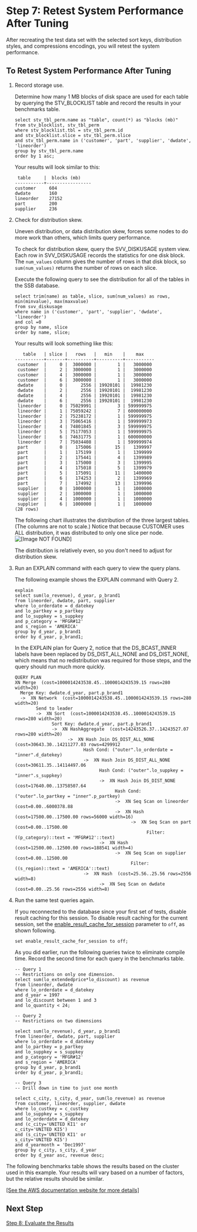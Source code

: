 # Step 7: Retest System Performance After Tuning<a name="tutorial-tuning-tables-retest"></a>

After recreating the test data set with the selected sort keys, distribution styles, and compressions encodings, you will retest the system performance\.

## To Retest System Performance After Tuning<a name="tutorial-tuning-tables-to-retest"></a>

1. Record storage use\.

   Determine how many 1 MB blocks of disk space are used for each table by querying the STV\_BLOCKLIST table and record the results in your benchmarks table\. 

   ```
   select stv_tbl_perm.name as "table", count(*) as "blocks (mb)"
   from stv_blocklist, stv_tbl_perm
   where stv_blocklist.tbl = stv_tbl_perm.id
   and stv_blocklist.slice = stv_tbl_perm.slice
   and stv_tbl_perm.name in ('customer', 'part', 'supplier', 'dwdate', 'lineorder')
   group by stv_tbl_perm.name
   order by 1 asc;
   ```

   Your results will look similar to this:

   ```
    table     |  blocks (mb)
   -----------+-----------------
   customer    	604
   dwdate      	160
   lineorder   	27152
   part        	200
   supplier    	236
   ```

1. Check for distribution skew\.

   Uneven distribution, or data distribution skew, forces some nodes to do more work than others, which limits query performance\. 

   To check for distribution skew, query the SVV\_DISKUSAGE system view\. Each row in SVV\_DISKUSAGE records the statistics for one disk block\. The `num_values` column gives the number of rows in that disk block, so `sum(num_values)` returns the number of rows on each slice\. 

   Execute the following query to see the distribution for all of the tables in the SSB database\. 

   ```
   select trim(name) as table, slice, sum(num_values) as rows, min(minvalue), max(maxvalue)
   from svv_diskusage
   where name in ('customer', 'part', 'supplier', 'dwdate', 'lineorder') 
   and col =0
   group by name, slice
   order by name, slice;
   ```

   Your results will look something like this:

   ```
      table   | slice |   rows   |   min    |    max
   -----------+-------+----------+----------+-----------
    customer  |     0 |  3000000 |        1 |   3000000
    customer  |     2 |  3000000 |        1 |   3000000
    customer  |     4 |  3000000 |        1 |   3000000
    customer  |     6 |  3000000 |        1 |   3000000
    dwdate    |     0 |     2556 | 19920101 |  19981230
    dwdate    |     2 |     2556 | 19920101 |  19981230
    dwdate    |     4 |     2556 | 19920101 |  19981230
    dwdate    |     6 |     2556 | 19920101 |  19981230
    lineorder |     0 | 75029991 |        3 | 599999975
    lineorder |     1 | 75059242 |        7 | 600000000
    lineorder |     2 | 75238172 |        1 | 599999975
    lineorder |     3 | 75065416 |        1 | 599999973
    lineorder |     4 | 74801845 |        3 | 599999975
    lineorder |     5 | 75177053 |        1 | 599999975
    lineorder |     6 | 74631775 |        1 | 600000000
    lineorder |     7 | 75034408 |        1 | 599999974
    part      |     0 |   175006 |       15 |   1399997
    part      |     1 |   175199 |        1 |   1399999
    part      |     2 |   175441 |        4 |   1399989
    part      |     3 |   175000 |        3 |   1399995
    part      |     4 |   175018 |        5 |   1399979
    part      |     5 |   175091 |       11 |   1400000
    part      |     6 |   174253 |        2 |   1399969
    part      |     7 |   174992 |       13 |   1399996
    supplier  |     0 |  1000000 |        1 |   1000000
    supplier  |     2 |  1000000 |        1 |   1000000
    supplier  |     4 |  1000000 |        1 |   1000000
    supplier  |     6 |  1000000 |        1 |   1000000
   (28 rows)
   ```

   The following chart illustrates the distribution of the three largest tables\. \(The columns are not to scale\.\) Notice that because CUSTOMER uses ALL distribution, it was distributed to only one slice per node\.  
![\[Image NOT FOUND\]](http://docs.aws.amazon.com/redshift/latest/dg/images/tutorial-optimize-tables-compression-chart.png)

   The distribution is relatively even, so you don't need to adjust for distribution skew\.

1. Run an EXPLAIN command with each query to view the query plans\.

   The following example shows the EXPLAIN command with Query 2\.

   ```
   explain
   select sum(lo_revenue), d_year, p_brand1
   from lineorder, dwdate, part, supplier
   where lo_orderdate = d_datekey
   and lo_partkey = p_partkey
   and lo_suppkey = s_suppkey
   and p_category = 'MFGR#12'
   and s_region = 'AMERICA'
   group by d_year, p_brand1
   order by d_year, p_brand1;
   ```

   In the EXPLAIN plan for Query 2, notice that the DS\_BCAST\_INNER labels have been replaced by DS\_DIST\_ALL\_NONE and DS\_DIST\_NONE, which means that no redistribution was required for those steps, and the query should run much more quickly\. 

   ```
   QUERY PLAN
   XN Merge  (cost=1000014243538.45..1000014243539.15 rows=280 width=20)
     Merge Key: dwdate.d_year, part.p_brand1
     ->  XN Network  (cost=1000014243538.45..1000014243539.15 rows=280 width=20)
           Send to leader
           ->  XN Sort  (cost=1000014243538.45..1000014243539.15 rows=280 width=20)
                 Sort Key: dwdate.d_year, part.p_brand1
                 ->  XN HashAggregate  (cost=14243526.37..14243527.07 rows=280 width=20)
                       ->  XN Hash Join DS_DIST_ALL_NONE  (cost=30643.30..14211277.03 rows=4299912 
                             Hash Cond: ("outer".lo_orderdate = "inner".d_datekey)
                             ->  XN Hash Join DS_DIST_ALL_NONE  (cost=30611.35..14114497.06 
                                   Hash Cond: ("outer".lo_suppkey = "inner".s_suppkey)
                                   ->  XN Hash Join DS_DIST_NONE  (cost=17640.00..13758507.64 
                                         Hash Cond: ("outer".lo_partkey = "inner".p_partkey)
                                         ->  XN Seq Scan on lineorder  (cost=0.00..6000378.88 
                                         ->  XN Hash  (cost=17500.00..17500.00 rows=56000 width=16)
                                               ->  XN Seq Scan on part  (cost=0.00..17500.00 
                                                     Filter: ((p_category)::text = 'MFGR#12'::text)
                                   ->  XN Hash  (cost=12500.00..12500.00 rows=188541 width=4)
                                         ->  XN Seq Scan on supplier  (cost=0.00..12500.00 
                                               Filter: ((s_region)::text = 'AMERICA'::text)
                             ->  XN Hash  (cost=25.56..25.56 rows=2556 width=8)
                                   ->  XN Seq Scan on dwdate  (cost=0.00..25.56 rows=2556 width=8)
   ```

1. Run the same test queries again\.

   If you reconnected to the database since your first set of tests, disable result caching for this session\. To disable result caching for the current session, set the [enable\_result\_cache\_for\_session](r_enable_result_cache_for_session.md) parameter to `off`, as shown following\.

   ```
   set enable_result_cache_for_session to off;
   ```

   As you did earlier, run the following queries twice to eliminate compile time\. Record the second time for each query in the benchmarks table\.

   ```
   -- Query 1
   -- Restrictions on only one dimension. 
   select sum(lo_extendedprice*lo_discount) as revenue
   from lineorder, dwdate
   where lo_orderdate = d_datekey
   and d_year = 1997 
   and lo_discount between 1 and 3 
   and lo_quantity < 24;
   
   -- Query 2
   -- Restrictions on two dimensions 
   
   select sum(lo_revenue), d_year, p_brand1
   from lineorder, dwdate, part, supplier
   where lo_orderdate = d_datekey
   and lo_partkey = p_partkey
   and lo_suppkey = s_suppkey
   and p_category = 'MFGR#12'
   and s_region = 'AMERICA'
   group by d_year, p_brand1
   order by d_year, p_brand1;
   
   -- Query 3
   -- Drill down in time to just one month 
   
   select c_city, s_city, d_year, sum(lo_revenue) as revenue 
   from customer, lineorder, supplier, dwdate
   where lo_custkey = c_custkey
   and lo_suppkey = s_suppkey
   and lo_orderdate = d_datekey
   and (c_city='UNITED KI1' or
   c_city='UNITED KI5')
   and (s_city='UNITED KI1' or
   s_city='UNITED KI5')
   and d_yearmonth = 'Dec1997'
   group by c_city, s_city, d_year
   order by d_year asc, revenue desc;
   ```

The following benchmarks table shows the results based on the cluster used in this example\. Your results will vary based on a number of factors, but the relative results should be similar\.

[\[See the AWS documentation website for more details\]](http://docs.aws.amazon.com/redshift/latest/dg/tutorial-tuning-tables-retest.html)

## Next Step<a name="w6aac25c19c25b7"></a>

[Step 8: Evaluate the Results](tutorial-tuning-tables-evaluate.md)